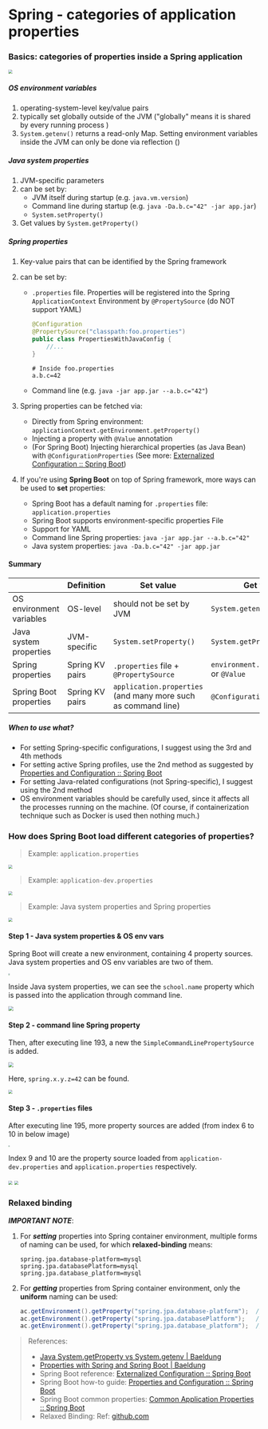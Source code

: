 # Spring - categories of application properties

### Basics: categories of properties inside a Spring application

<img src="..\images\spring_properties_0.PNG" style="zoom:50%;" />



##### OS environment variables

1. operating-system-level key/value pairs
2. typically set globally outside of the JVM ("globally" means it is shared by every running process )
3. `System.getenv()` returns a read-only Map. Setting environment variables inside the JVM can only be done via reflection ()



##### Java system properties

1. JVM-specific parameters
2. can be set by:
   * JVM itself during startup (e.g. `java.vm.version`)
   * Command line during startup (e.g. `java -Da.b.c="42" -jar app.jar`)
   * `System.setProperty()`
3. Get values by `System.getProperty()`



##### Spring properties

1. Key-value pairs that can be identified by the Spring framework

2. can be set by:

   * `.properties` file. Properties will be registered into the Spring `ApplicationContext` Environment by `@PropertySource` (do NOT support YAML)

     ```java
     @Configuration
     @PropertySource("classpath:foo.properties")
     public class PropertiesWithJavaConfig {
         //...
     }
     ```

     ```properties
     # Inside foo.properties
     a.b.c=42
     ```
   * Command line (e.g. `java -jar app.jar --a.b.c="42"`)
   
3. Spring properties can be fetched via:

   * Directly from Spring environment: `applicationContext.getEnvironment.getProperty()`
   * Injecting a property with `@Value` annotation
   * (For Spring Boot) Injecting hierarchical properties (as Java Bean) with `@ConfigurationProperties` (See more: [Externalized Configuration :: Spring Boot](https://docs.spring.io/spring-boot/reference/features/external-config.html#features.external-config.typesafe-configuration-properties.vs-value-annotation))

4. If you're using **Spring Boot** on top of Spring framework, more ways can be used to **set** properties:

   * Spring Boot has a default naming for `.properties` file: `application.properties`
   * Spring Boot supports environment-specific properties File
   * Support for YAML
   * Command line Spring properties: `java -jar app.jar --a.b.c="42"`
   * Java system properties: `java -Da.b.c="42" -jar app.jar`




#### Summary

|                          | Definition      | Set value                                                    | Get value                               |
| ------------------------ | --------------- | ------------------------------------------------------------ | --------------------------------------- |
| OS environment variables | OS-level        | should not be set by JVM                                     | `System.getenv()`                       |
| Java system properties   | JVM-specific    | `System.setProperty()`                                       | `System.getProperty()`                  |
| Spring properties        | Spring KV pairs | `.properties` file + `@PropertySource`                       | `environment.getProperty()` or `@Value` |
| Spring Boot properties   | Spring KV pairs | `application.properties` (and many more such as command line) | `@ConfigurationProperties`              |

##### When to use what?

* For setting Spring-specific configurations, I suggest using the 3rd and 4th methods
* For setting active Spring profiles, use the 2nd method as suggested by [Properties and Configuration :: Spring Boot](https://docs.spring.io/spring-boot/how-to/properties-and-configuration.html#howto.properties-and-configuration.set-active-spring-profiles)
* For setting Java-related configurations (not Spring-specific), I suggest using the 2nd method
* OS environment variables should be carefully used, since it affects all the processes running on the machine. (Of course, if containerization technique such as Docker is used then nothing much.)



### How does Spring Boot load different categories of properties?

> Example: `application.properties`

<img src="..\images\spring_properties_1.PNG" style="zoom:50%;" />

> Example: `application-dev.properties`

<img src="..\images\spring_properties_2.PNG" style="zoom:50%;" />

> Example: Java system properties and Spring properties

<img src="..\images\spring_properties_3.PNG" style="zoom:50%;" />



#### Step 1 - Java system properties & OS env vars

Spring Boot will create a new environment, containing 4 property sources. Java system properties and OS env variables are two of them.

<img src="..\images\spring_properties_4.PNG" style="zoom:20%;" />

Inside Java system properties, we can see the `school.name` property which is passed into the application through command line.

<img src="..\images\spring_properties_5.PNG" style="zoom:60%;" />



#### Step 2 - command line Spring property

Then, after executing line 193, a new the `SimpleCommandLinePropertySource` is added. 

<img src="..\images\spring_properties_6.PNG" style="zoom:60%;" />



Here, `spring.x.y.z=42` can be found.

<img src="..\images\spring_properties_7.PNG" style="zoom:50%;" />



#### Step 3 - `.properties` files

After executing line 195, more property sources are added (from index 6 to 10 in below image)

<img src="..\images\spring_properties_8.PNG" style="zoom:20%;" />

Index 9 and 10 are the property source loaded from `application-dev.properties` and  `application.properties` respectively.

<img src="..\images\spring_properties_9.PNG" style="zoom:50%;" />

<img src="..\images\spring_properties_10.PNG" style="zoom:50%;" />



### Relaxed binding

***IMPORTANT NOTE***:

1. For ***setting*** properties into Spring container environment, multiple forms of naming can be used, for which **relaxed-binding** means: 
      ``` properties
      spring.jpa.database-platform=mysql
      spring.jpa.databasePlatform=mysql
      spring.jpa.database_platform=mysql
      ```


2. For ***getting*** properties from Spring container environment, only the **uniform** naming can be used: 
      ``` java
      ac.getEnvironment().getProperty("spring.jpa.database-platform"); 	// Correct
      ac.getEnvironment().getProperty("spring.jpa.databasePlatform"); 	// WRONG!
      ac.getEnvironment().getProperty("spring.jpa.database_platform"); 	// WRONG!
      ```








> References:
>
> * [Java System.getProperty vs System.getenv | Baeldung](https://www.baeldung.com/java-system-get-property-vs-system-getenv)
> * [Properties with Spring and Spring Boot | Baeldung](https://www.baeldung.com/properties-with-spring)
> * Spring Boot reference: [Externalized Configuration :: Spring Boot](https://docs.spring.io/spring-boot/reference/features/external-config.html)
> * Spring Boot how-to guide: [Properties and Configuration :: Spring Boot](https://docs.spring.io/spring-boot/how-to/properties-and-configuration.html#howto.properties-and-configuration.discover-build-in-options-for-external-properties)
> * Spring Boot common properties: [Common Application Properties :: Spring Boot](https://docs.spring.io/spring-boot/appendix/application-properties/index.html#appendix.application-properties.cache)
> * Relaxed Binding: Ref: [github.com](https://github.com/spring-projects/spring-boot/wiki/Relaxed-Binding-2.0)
